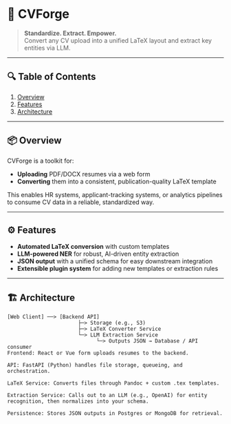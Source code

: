 # 💼 CVForge

> **Standardize. Extract. Empower.**  
> Convert any CV upload into a unified LaTeX layout and extract key entities via LLM.

---

## 🔍 Table of Contents

1. [Overview](#overview)  
2. [Features](#features)  
3. [Architecture](#architecture)  

---

## 📦 Overview

CVForge is a toolkit for:

- **Uploading** PDF/DOCX resumes via a web form  
- **Converting** them into a consistent, publication-quality LaTeX template  

This enables HR systems, applicant-tracking systems, or analytics pipelines to consume CV data in a reliable, standardized way.

---

## ⚙️ Features

- **Automated LaTeX conversion** with custom templates  
- **LLM-powered NER** for robust, AI-driven entity extraction  
- **JSON output** with a unified schema for easy downstream integration  
- **Extensible plugin system** for adding new templates or extraction rules  

---

## 🏗 Architecture

```text
[Web Client] ──> [Backend API]
                       ├─> Storage (e.g., S3)
                       ├─> LaTeX Converter Service
                       └─> LLM Extraction Service
                             └─> Outputs JSON → Database / API consumer
Frontend: React or Vue form uploads resumes to the backend.

API: FastAPI (Python) handles file storage, queueing, and orchestration.

LaTeX Service: Converts files through Pandoc + custom .tex templates.

Extraction Service: Calls out to an LLM (e.g., OpenAI) for entity recognition, then normalizes into your schema.

Persistence: Stores JSON outputs in Postgres or MongoDB for retrieval.
```

